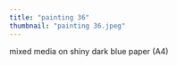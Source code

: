 ```yaml
---
title: "painting 36"
thumbnail: "painting 36.jpeg"
---
```

mixed media on shiny dark blue paper (A4) 